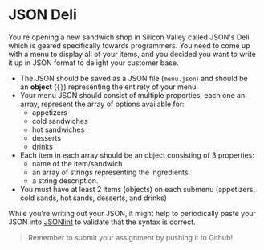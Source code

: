 # JSON Deli

You're opening a new sandwich shop in Silicon Valley called JSON's Deli which is geared specifically towards programmers. You need to come up with a menu to display all of your items, and you decided you want to write it up in JSON format to delight your customer base.

- The JSON should be saved as a JSON file (`menu.json`) and should be an **object** (`{}`) representing the entirety of your menu.
- Your menu JSON should consist of multiple properties, each one an array, represent the array of options available for:
    - appetizers
    - cold sandwiches
    - hot sandwiches
    - desserts
    - drinks
- Each item in each array should be an object consisting of 3 properties:
    - name of the item/sandwich
    - an array of strings representing the ingredients
    - a string description.
- You must have at least 2 items (objects) on each submenu (appetizers, cold sands, hot sands, desserts, and drinks)

While you're writing out your JSON, it might help to periodically paste your JSON into [JSONlint](http://jsonlint.com/) to validate that the syntax is correct.


> Remember to submit your assignment by pushing it to Github!